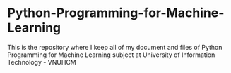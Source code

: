 # Python-Programming-for-Machine-Learning
This is the repository where I keep all of my document and files of Python Programming for Machine Learning subject at University of Information Technology - VNUHCM
